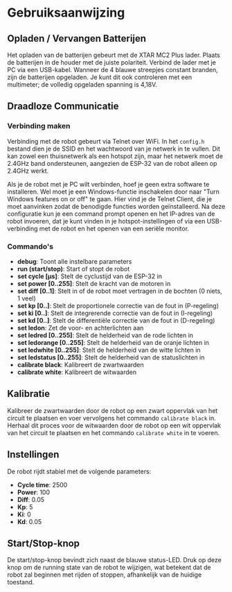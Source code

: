 # Gebruiksaanwijzing

## Opladen / Vervangen Batterijen
Het opladen van de batterijen gebeurt met de XTAR MC2 Plus lader. Plaats de batterijen in de houder met de juiste polariteit. Verbind de lader met je PC via een USB-kabel. Wanneer de 4 blauwe streepjes constant branden, zijn de batterijen opgeladen. Je kunt dit ook controleren met een multimeter; de volledig opgeladen spanning is 4,18V.

## Draadloze Communicatie
### Verbinding maken
Verbinding met de robot gebeurt via Telnet over WiFi. In het `config.h` bestand dien je de SSID en het wachtwoord van je netwerk in te vullen. Dit kan zowel een thuisnetwerk als een hotspot zijn, maar het netwerk moet de 2.4GHz band ondersteunen, aangezien de ESP-32 van de robot alleen op 2.4GHz werkt.

Als je de robot met je PC wilt verbinden, hoef je geen extra software te installeren. Wel moet je een Windows-functie inschakelen door naar "Turn Windows features on or off" te gaan. Hier vind je de Telnet Client, die je moet aanvinken zodat de benodigde functies worden geïnstalleerd. Na deze configuratie kun je een command prompt openen en het IP-adres van de robot invoeren, dat je kunt vinden in je hotspot-instellingen of via een USB-verbinding met de robot en het openen van een seriële monitor.

### Commando's
- **debug**: Toont alle instelbare parameters
- **run (start/stop)**: Start of stopt de robot
- **set cycle [µs]**: Stelt de cyclustijd van de ESP-32 in
- **set power [0..255]**: Stelt de kracht van de motoren in
- **set diff [0..1]**: Stelt in of de robot moet vertragen in de bochten (0 niets, 1 veel)
- **set kp [0..]**: Stelt de proportionele correctie van de fout in (P-regeling)
- **set ki [0..]**: Stelt de integrerende correctie van de fout in (I-regeling)
- **set kd [0..]**: Stelt de differentiële correctie van de fout in (D-regeling)
- **set ledon**: Zet de voor- en achterlichten aan
- **set ledred [0..255]**: Stelt de helderheid van de rode lichten in
- **set ledorange [0..255]**: Stelt de helderheid van de oranje lichten in
- **set ledwhite [0..255]**: Stelt de helderheid van de witte lichten in
- **set ledstatus [0..255]**: Stelt de helderheid van de statuslichten in
- **calibrate black**: Kalibreert de zwartwaarden
- **calibrate white**: Kalibreert de witwaarden

## Kalibratie
Kalibreer de zwartwaarden door de robot op een zwart oppervlak van het circuit te plaatsen en voer vervolgens het commando `calibrate black` in. Herhaal dit proces voor de witwaarden door de robot op een wit oppervlak van het circuit te plaatsen en het commando `calibrate white` in te voeren.

## Instellingen
De robot rijdt stabiel met de volgende parameters:
- **Cycle time**: 2500
- **Power**: 100
- **Diff**: 0.05
- **Kp**: 5
- **Ki**: 0
- **Kd**: 0.05

## Start/Stop-knop
De start/stop-knop bevindt zich naast de blauwe status-LED. Druk op deze knop om de running state van de robot te wijzigen, wat betekent dat de robot zal beginnen met rijden of stoppen, afhankelijk van de huidige toestand.
